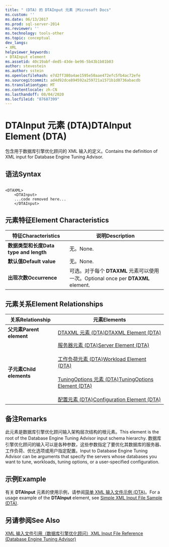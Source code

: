 ```yaml
---
title: " (DTA) 的 DTAInput 元素 |Microsoft Docs"
ms.custom: ''
ms.date: 06/13/2017
ms.prod: sql-server-2014
ms.reviewer: ''
ms.technology: tools-other
ms.topic: conceptual
dev_langs:
- XML
helpviewer_keywords:
- DTAInput element
ms.assetid: 40c19abf-ded5-43de-be96-5b43b1b81b03
author: stevestein
ms.author: sstein
ms.openlocfilehash: e7d2ff380a4ae1595e50aae472efc5fb4ac72efe
ms.sourcegitcommit: ad4d92dce894592a259721a1571b1d8736abacdb
ms.translationtype: MT
ms.contentlocale: zh-CN
ms.lasthandoff: 08/04/2020
ms.locfileid: "87687399"
---
```

# <a name="dtainput-element-dta"></a><span data-ttu-id="e5646-102">DTAInput 元素 (DTA)</span><span class="sxs-lookup"><span data-stu-id="e5646-102">DTAInput Element (DTA)</span></span>
  <span data-ttu-id="e5646-103">包含用于数据库引擎优化顾问的 XML 输入的定义。</span><span class="sxs-lookup"><span data-stu-id="e5646-103">Contains the definition of XML input for Database Engine Tuning Advisor.</span></span>  
  
## <a name="syntax"></a><span data-ttu-id="e5646-104">语法</span><span class="sxs-lookup"><span data-stu-id="e5646-104">Syntax</span></span>  
  
```  
  
<DTAXML>  
    <DTAInput>  
    ...code removed here...  
    </DTAInput>  
```  
  
## <a name="element-characteristics"></a><span data-ttu-id="e5646-105">元素特征</span><span class="sxs-lookup"><span data-stu-id="e5646-105">Element Characteristics</span></span>  
  
|<span data-ttu-id="e5646-106">特征</span><span class="sxs-lookup"><span data-stu-id="e5646-106">Characteristics</span></span>|<span data-ttu-id="e5646-107">说明</span><span class="sxs-lookup"><span data-stu-id="e5646-107">Description</span></span>|  
|---------------------|-----------------|  
|<span data-ttu-id="e5646-108">**数据类型和长度**</span><span class="sxs-lookup"><span data-stu-id="e5646-108">**Data type and length**</span></span>|<span data-ttu-id="e5646-109">无。</span><span class="sxs-lookup"><span data-stu-id="e5646-109">None.</span></span>|  
|<span data-ttu-id="e5646-110">**默认值**</span><span class="sxs-lookup"><span data-stu-id="e5646-110">**Default value**</span></span>|<span data-ttu-id="e5646-111">无。</span><span class="sxs-lookup"><span data-stu-id="e5646-111">None.</span></span>|  
|<span data-ttu-id="e5646-112">**出现次数**</span><span class="sxs-lookup"><span data-stu-id="e5646-112">**Occurrence**</span></span>|<span data-ttu-id="e5646-113">可选。对于每个 **DTAXML** 元素可以使用一次。</span><span class="sxs-lookup"><span data-stu-id="e5646-113">Optional once per **DTAXML** element.</span></span>|  
  
## <a name="element-relationships"></a><span data-ttu-id="e5646-114">元素关系</span><span class="sxs-lookup"><span data-stu-id="e5646-114">Element Relationships</span></span>  
  
|<span data-ttu-id="e5646-115">关系</span><span class="sxs-lookup"><span data-stu-id="e5646-115">Relationship</span></span>|<span data-ttu-id="e5646-116">元素</span><span class="sxs-lookup"><span data-stu-id="e5646-116">Elements</span></span>|  
|------------------|--------------|  
|<span data-ttu-id="e5646-117">**父元素**</span><span class="sxs-lookup"><span data-stu-id="e5646-117">**Parent element**</span></span>|[<span data-ttu-id="e5646-118">DTAXML 元素 (DTA)</span><span class="sxs-lookup"><span data-stu-id="e5646-118">DTAXML Element &#40;DTA&#41;</span></span>](dtaxml-element-dta.md)|  
|<span data-ttu-id="e5646-119">**子元素**</span><span class="sxs-lookup"><span data-stu-id="e5646-119">**Child elements**</span></span>|[<span data-ttu-id="e5646-120">服务器元素 (DTA)</span><span class="sxs-lookup"><span data-stu-id="e5646-120">Server Element &#40;DTA&#41;</span></span>](server-element-dta.md)<br /><br /> [<span data-ttu-id="e5646-121">工作负荷元素 (DTA)</span><span class="sxs-lookup"><span data-stu-id="e5646-121">Workload Element &#40;DTA&#41;</span></span>](workload-element-dta.md)<br /><br /> [<span data-ttu-id="e5646-122">TuningOptions 元素 (DTA)</span><span class="sxs-lookup"><span data-stu-id="e5646-122">TuningOptions Element &#40;DTA&#41;</span></span>](tuningoptions-element-dta.md)<br /><br /> [<span data-ttu-id="e5646-123">配置元素 (DTA)</span><span class="sxs-lookup"><span data-stu-id="e5646-123">Configuration Element &#40;DTA&#41;</span></span>](configuration-element-dta.md)|  
  
## <a name="remarks"></a><span data-ttu-id="e5646-124">备注</span><span class="sxs-lookup"><span data-stu-id="e5646-124">Remarks</span></span>  
 <span data-ttu-id="e5646-125">此元素是数据库引擎优化顾问输入架构层次结构的根元素。</span><span class="sxs-lookup"><span data-stu-id="e5646-125">This element is the root of the Database Engine Tuning Advisor input schema hierarchy.</span></span> <span data-ttu-id="e5646-126">数据库引擎优化顾问的输入可以是各种参数，这些参数指定了要优化其数据库的服务器、工作负荷、优化选项或用户指定配置。</span><span class="sxs-lookup"><span data-stu-id="e5646-126">Input to Database Engine Tuning Advisor can be arguments that specify the servers whose databases you want to tune, workloads, tuning options, or a user-specified configuration.</span></span>  
  
## <a name="example"></a><span data-ttu-id="e5646-127">示例</span><span class="sxs-lookup"><span data-stu-id="e5646-127">Example</span></span>  
 <span data-ttu-id="e5646-128">有关 **DTAInput** 元素的使用示例，请参阅[简单 XML 输入文件示例 (DTA)](simple-xml-input-file-sample-dta.md)。</span><span class="sxs-lookup"><span data-stu-id="e5646-128">For a usage example of the **DTAInput** element, see [Simple XML Input File Sample &#40;DTA&#41;](simple-xml-input-file-sample-dta.md).</span></span>  
  
## <a name="see-also"></a><span data-ttu-id="e5646-129">另请参阅</span><span class="sxs-lookup"><span data-stu-id="e5646-129">See Also</span></span>  
 [<span data-ttu-id="e5646-130">XML 输入文件引用（数据库引擎优化顾问）</span><span class="sxs-lookup"><span data-stu-id="e5646-130">XML Input File Reference &#40;Database Engine Tuning Advisor&#41;</span></span>](xml-input-file-reference-database-engine-tuning-advisor.md)  
  
  
